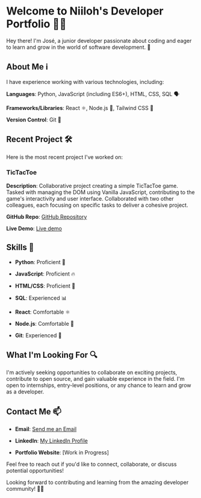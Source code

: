 # Welcome to Niiloh's Developer Portfolio 👨‍💻

Hey there! I'm José, a junior developer passionate about coding and eager to learn and grow in the world of software development. 👋

## About Me ℹ️
I have experience working with various technologies, including:

**Languages**: Python, JavaScript (including ES6+), HTML, CSS, SQL 🗣️

**Frameworks/Libraries**: React ⚛️, Node.js 🚀, Tailwind CSS 💨

**Version Control**: Git 🌳


## Recent Project 🛠️
Here is the most recent project I've worked on:

### TicTacToe
**Description**: Collaborative project creating a simple TicTacToe game. Tasked with managing the DOM using Vanilla JavaScript, contributing to the game's interactivity and user interface. Collaborated with two other colleagues, each focusing on specific tasks to deliver a cohesive project.

**GitHub Repo**: [GitHub Repository](https://github.com/T-PRAT/tictactoe)

**Live Demo**: [Live demo](https://tictactoe-t-prat.vercel.app)


## Skills 🚀


- **Python**: Proficient 🐍

- **JavaScript**: Proficient 🔥

- **HTML/CSS**: Proficient 🎨

- **SQL**: Experienced 📊

- **React**: Comfortable ⚛️

- **Node.js**: Comfortable 🚀

- **Git**: Experienced 🌳

## What I'm Looking For 🔍

I'm actively seeking opportunities to collaborate on exciting projects, contribute to open source, and gain valuable experience in the field. I'm open to internships, entry-level positions, or any chance to learn and grow as a developer.

## Contact Me 📫
- **Email**: [Send me an Email](mailto:zeferreira1458@hotmail.com)

- **LinkedIn**: [My LinkedIn Profile](https://www.linkedin.com/in/josé-ferreira-a85952227/)

- **Portfolio Website**: [Work in Progress]

Feel free to reach out if you'd like to connect, collaborate, or discuss potential opportunities!

Looking forward to contributing and learning from the amazing developer community! 🚀🌟
